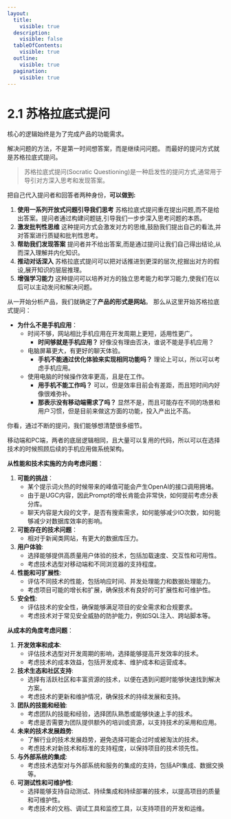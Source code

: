 ```yaml
---
layout:
  title:
    visible: true
  description:
    visible: false
  tableOfContents:
    visible: true
  outline:
    visible: true
  pagination:
    visible: true
---
```


# 2.1 苏格拉底式提问

核心的逻辑始终是为了完成产品的功能需求。

解决问题的方法，不是第一时间想答案，而是继续问问题。 而最好的提问方式就是苏格拉底式提问。

> 苏格拉底式提问(Socratic Questioning)是一种启发性的提问方式,通常用于导引对方深入思考和发现答案。

把自己代入提问者和回答者两种身份，**可以做到:**

1. **使用一系列开放式问题引导我们思考** 苏格拉底式提问重在提出问题,而不是给出答案。提问者通过构建问题链,引导我们一步步深入思考问题的本质。
2. **激发批判性思维** 这种提问方式会激发对方的思维,鼓励我们提出自己的看法,并对答案进行质疑和批判性思考。
3. **帮助我们发现答案** 提问者并不给出答案,而是通过提问让我们自己得出结论,从而深入理解并内化知识。
4. **推动对话深入** 苏格拉底式提问可以把对话推进到更深的层次,挖掘出对方的假设,展开知识的层层推理。
5. **增强学习能力** 这种提问可以培养对方的独立思考能力和学习能力,使我们在以后可以主动发问和解决问题。

从一开始分析产品，我们就确定了**产品的形式是网站**。 那么从这里开始苏格拉底式提问：

* **为什么不是手机应用**：
  * 时间不够，网站相比手机应用在开发周期上更短，适用性更广。
    * **时间够就是手机应用？** 好像没有理由否决，谁说不能是手机应用？
  * 电脑屏幕更大，有更好的聊天体验。
    * **手机不能通过优化体验来实现相同功能吗？** 理论上可以，所以可以考虑手机应用。
  * 使用电脑的时候操作效率更高，且是在工作。
    * **用手机不能工作吗？** 可以，但是效率目前会有差距，而且短时间内好像很难弥补。
    * **那表示没有移动端需求了吗？** 显然不是，而且可能存在不同的场景和用户习惯，但是目前来做这方面的功能，投入产出比不高。

你看，通过不断的提问，我们能够想清楚很多细节。

移动端和PC端，两者的底层逻辑相同，且大量可以复用的代码，所以可以在选择技术的时候照顾后续的手机应用做系统架构。

**从性能和技术实施的方向考虑问题**：

1. **可能的挑战**：
   * 某个提示词火热的时候带来的峰值可能会产生OpenAI的接口调用拥堵。
   * 由于是UGC内容，因此Prompt的增长肯能会非常快，如何提前考虑分表分库。
   * 聊天内容是大段的文字，是否有搜索需求，如何能够减少IO次数，如何能够减少对数据库效率的影响。
2. **可能存在的技术问题**：
   * 相对于新闻类网站，有更大的数据库压力。
3. **用户体验**:
   * 选择能够提供高质量用户体验的技术，包括加载速度、交互性和可用性。
   * 考虑技术选型对移动端和不同浏览器的支持程度。
4. **性能和可扩展性**:
   * 评估不同技术的性能，包括响应时间、并发处理能力和数据处理能力。
   * 考虑项目可能的增长和扩展，确保技术有良好的可扩展性和可维护性。
5. **安全性**:
   * 评估技术的安全性，确保能够满足项目的安全需求和合规要求。
   * 考虑技术对于常见安全威胁的防护能力，例如SQL注入、跨站脚本等。

**从成本的角度考虑问题**：

1. **开发效率和成本**:
   * 评估技术选型对开发周期的影响，选择能够提高开发效率的技术。
   * 考虑技术的成本效益，包括开发成本、维护成本和运营成本。
2. **技术生态和社区支持**:
   * 选择有活跃社区和丰富资源的技术，以便在遇到问题时能够快速找到解决方案。
   * 考虑技术的更新和维护情况，确保技术的持续发展和支持。
3. **团队的技能和经验**:
   * 考虑团队的技能和经验，选择团队熟悉或能够快速上手的技术。
   * 考虑是否需要为团队提供额外的培训或资源，以支持技术的采用和应用。
4. **未来的技术发展趋势**:
   * 了解行业的技术发展趋势，避免选择可能会过时或被淘汰的技术。
   * 考虑技术对新技术和标准的支持程度，以保持项目的技术领先性。
5. **与外部系统的集成**:
   * 考虑技术选型对与外部系统和服务的集成的支持，包括API集成、数据交换等。
6. **可测试性和可维护性**:
   * 选择能够支持自动测试、持续集成和持续部署的技术，以提高项目的质量和可维护性。
   * 考虑技术的文档、调试工具和监控工具，以支持项目的开发和运维。
